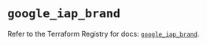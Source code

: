 # `google_iap_brand`

Refer to the Terraform Registry for docs: [`google_iap_brand`](https://registry.terraform.io/providers/hashicorp/google-beta/6.1.0/docs/resources/google_iap_brand).
